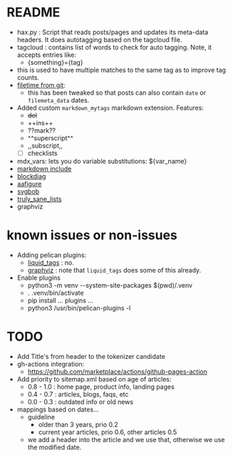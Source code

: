 # README

- hax.py : Script that reads posts/pages and updates its
  meta-data headers.  It does autotagging based on the
  tagcloud file.
- tagcloud : contains list of words to check for auto tagging.
  Note, it accepts entries like:
  - {something}={tag}
- this is used to have multiple matches to the same tag as to
  improve tag counts.
- [filetime from git](https://github.com/getpelican/pelican-plugins/tree/master/filetime_from_git):
  - this has been tweaked so that posts can also contain `date` or
    `filemeta_data` dates.
- Added custom `markdown_mytags` markdown extension.  Features:
  - ~~del~~
  - ++ins++
  - ??mark??
  - ^^superscript^^
  - ,,subscript,,
  - [ ] checklists
- mdx_vars: lets you do variable substitutions: ${var_name}
- [markdown include](https://github.com/neurobin/mdx_include)
- [blockdiag](https://github.com/gisce/markdown-blockdiag)
- [aafigure](https://github.com/mbarkhau/markdown-aafigure)
- [svgbob](https://github.com/mbarkhau/markdown-svgbob)
- [truly_sane_lists](https://github.com/radude/mdx_truly_sane_lists)
- graphviz

# known issues or non-issues

- Adding pelican plugins:
  - [liquid_tags](https://github.com/pelican-plugins/liquid-tags) :
    no.
  - [graphviz](https://github.com/pelican-plugins/graphviz) :
    note that `liquid_tags` does some of this already.
- Enable plugins
  - python3 -m venv --system-site-packages $(pwd)/.venv
  - . .venv/bin/activate
  - pip install ... plugins ...
  - python3 /usr/bin/pelican-plugins -l


# TODO

- Add Title's from header to the tokenizer candidate
- gh-actions integration:
  - https://github.com/marketplace/actions/github-pages-action
- Add priority to sitemap.xml based on age of articles:
  - 0.8 - 1.0 : home page, product info, landing pages
  - 0.4 - 0.7 : articles, blogs, faqs, etc
  - 0.0 - 0.3 : outdated info or old news
- mappings based on dates...
  - guideline
    - older than 3 years, prio 0.2
    - current year articles, prio 0.6, other articles 0.5
  - we add a header into the article and we use that, otherwise
    we use the modified date.



